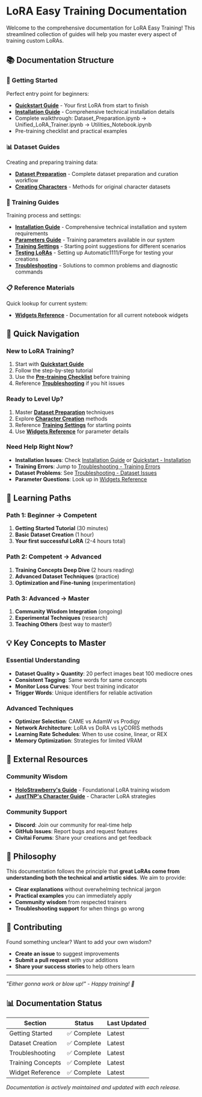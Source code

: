 # LoRA Easy Training Documentation

Welcome to the comprehensive documentation for LoRA Easy Training! This streamlined collection of guides will help you master every aspect of training custom LoRAs.

## 📚 Documentation Structure

### 🚀 Getting Started
Perfect entry point for beginners:

- **[Quickstart Guide](quickstart.md)** - Your first LoRA from start to finish
- **[Installation Guide](guides/installation.md)** - Comprehensive technical installation details
- Complete walkthrough: Dataset_Preparation.ipynb → Unified_LoRA_Trainer.ipynb → Utilities_Notebook.ipynb
- Pre-training checklist and practical examples

### 📊 Dataset Guides
Creating and preparing training data:

- **[Dataset Preparation](dataset-guides/dataset_preparation.md)** - Complete dataset preparation and curation workflow
- **[Creating Characters](dataset-guides/creating-characters.md)** - Methods for original character datasets

### 🎯 Training Guides
Training process and settings:

- **[Installation Guide](guides/installation.md)** - Comprehensive technical installation and system requirements
- **[Parameters Guide](guides/parameters.md)** - Training parameters available in our system
- **[Training Settings](training-guides/training-settings.md)** - Starting point suggestions for different scenarios
- **[Testing LoRAs](guides/testing-loras.md)** - Setting up Automatic1111/Forge for testing your creations
- **[Troubleshooting](guides/troubleshooting.md)** - Solutions to common problems and diagnostic commands

### 📋 Reference Materials
Quick lookup for current system:

- **[Widgets Reference](reference/widgets.md)** - Documentation for all current notebook widgets

## 🚀 Quick Navigation

### New to LoRA Training?
1. Start with **[Quickstart Guide](quickstart.md)**
2. Follow the step-by-step tutorial
3. Use the **[Pre-training Checklist](quickstart.md#pre-training-checklist)** before training
4. Reference **[Troubleshooting](guides/troubleshooting.md)** if you hit issues

### Ready to Level Up?
1. Master **[Dataset Preparation](dataset-guides/dataset_preparation.md)** techniques
2. Explore **[Character Creation](dataset-guides/creating-characters.md)** methods
3. Reference **[Training Settings](training-guides/training-settings.md)** for starting points
4. Use **[Widgets Reference](reference/widgets.md)** for parameter details

### Need Help Right Now?
- **Installation Issues**: Check [Installation Guide](guides/installation.md) or [Quickstart - Installation](quickstart.md#1-installation)
- **Training Errors**: Jump to [Troubleshooting - Training Errors](guides/troubleshooting.md#training-errors)
- **Dataset Problems**: See [Troubleshooting - Dataset Issues](guides/troubleshooting.md#dataset-issues)
- **Parameter Questions**: Look up in [Widgets Reference](reference/widgets.md)

## 🎯 Learning Paths

### Path 1: Beginner → Competent
1. **Getting Started Tutorial** (30 minutes)
2. **Basic Dataset Creation** (1 hour)
3. **Your first successful LoRA** (2-4 hours total)

### Path 2: Competent → Advanced
1. **Training Concepts Deep Dive** (2 hours reading)
2. **Advanced Dataset Techniques** (practice)
3. **Optimization and Fine-tuning** (experimentation)

### Path 3: Advanced → Master
1. **Community Wisdom Integration** (ongoing)
2. **Experimental Techniques** (research)
3. **Teaching Others** (best way to master!)

## 💡 Key Concepts to Master

### Essential Understanding
- **Dataset Quality > Quantity**: 20 perfect images beat 100 mediocre ones
- **Consistent Tagging**: Same words for same concepts
- **Monitor Loss Curves**: Your best training indicator
- **Trigger Words**: Unique identifiers for reliable activation

### Advanced Techniques
- **Optimizer Selection**: CAME vs AdamW vs Prodigy
- **Network Architecture**: LoRA vs DoRA vs LyCORIS methods
- **Learning Rate Schedules**: When to use cosine, linear, or REX
- **Memory Optimization**: Strategies for limited VRAM

## 🔗 External Resources

### Community Wisdom
- **[HoloStrawberry's Guide](https://civitai.com/articles/4/make-your-own-loras-easy-and-free)** - Foundational LoRA training wisdom
- **[JustTNP's Character Guide](https://civitai.com/articles/680/characters-clothing-poses-among-other-things-a-guide-for-sd15)** - Character LoRA strategies

### Community Support
- **Discord**: Join our community for real-time help
- **GitHub Issues**: Report bugs and request features
- **Civitai Forums**: Share your creations and get feedback

## 🎨 Philosophy

This documentation follows the principle that **great LoRAs come from understanding both the technical and artistic sides**. We aim to provide:

- **Clear explanations** without overwhelming technical jargon
- **Practical examples** you can immediately apply
- **Community wisdom** from respected trainers
- **Troubleshooting support** for when things go wrong

## 📝 Contributing

Found something unclear? Want to add your own wisdom? 

- **Create an issue** to suggest improvements
- **Submit a pull request** with your additions
- **Share your success stories** to help others learn

---

*"Either gonna work or blow up!" - Happy training! 🚀*

## 📊 Documentation Status

| Section | Status | Last Updated |
|---------|--------|--------------|
| Getting Started | ✅ Complete | Latest |
| Dataset Creation | ✅ Complete | Latest |
| Troubleshooting | ✅ Complete | Latest |
| Training Concepts | ✅ Complete | Latest |
| Widget Reference | ✅ Complete | Latest |

*Documentation is actively maintained and updated with each release.*